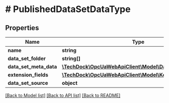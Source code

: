 # # PublishedDataSetDataType

## Properties

Name | Type | Description | Notes
------------ | ------------- | ------------- | -------------
**name** | **string** |  | [optional]
**data_set_folder** | **string[]** |  | [optional]
**data_set_meta_data** | [**\TechDock\OpcUaWebApiClient\Model\DataSetMetaDataType**](DataSetMetaDataType.md) |  | [optional]
**extension_fields** | [**\TechDock\OpcUaWebApiClient\Model\KeyValuePair[]**](KeyValuePair.md) |  | [optional]
**data_set_source** | **object** |  | [optional]

[[Back to Model list]](../../README.md#models) [[Back to API list]](../../README.md#endpoints) [[Back to README]](../../README.md)
